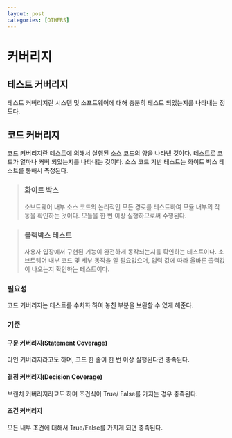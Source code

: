 ```yaml
---
layout: post
categories: [OTHERS]
---
```



# 커버리지 
## 테스트 커버리지

테스트 커버리지란 시스템 및 소프트웨어에 대해 충분히 테스트 되었는지를 나타내는 정도다. 

## 코드 커버리지
코드 커버리지란 테스트에 의해서 실행된 소스 코드의 양을 나타낸 것이다. 테스트로 코드가 얼마나 커버 되었는지를 나타내는 것이다. 소스 코드
기반 테스트는 화이트 박스 테스트를 통해서 측정된다.

> ### 화이트 박스
> 소브트웨어 내부 소스 코드의 논리적인 모든 경로를 테스트하여 모듈 내부의 작동을 확인하는 것이다. 모듈을 한 번 이상 실행하므로써 수행된다.

> ### 블랙박스 테스트
> 사용자 입장에서 구현된 기능이 완전하게 동작되는지를 확인하는 테스트이다. 소브트웨어 내부 코드 및 세부 동작을 알 필요없으며, 입력 값에 따라
> 올바른 출력값이 나오는지 확인하는 테스트이다.


### 필요성
코드 커버리지는 테스트를 수치화 하여 놓친 부분을 보완할 수 있게 해준다.

### 기준

#### 구문 커버리지(Statement Coverage)
라인 커버리지라고도 하며, 코드 한 줄이 한 번 이상 실행된다면 충족된다.

#### 결정 커버리지(Decision Coverage)
브랜치 커버리지라고도 하며 조건식이 True/ False를 가지는 경우 충족된다.

#### 조건 커버리지
모든 내부 조건에 대해서 True/False를 가지게 되면 충족된다.
